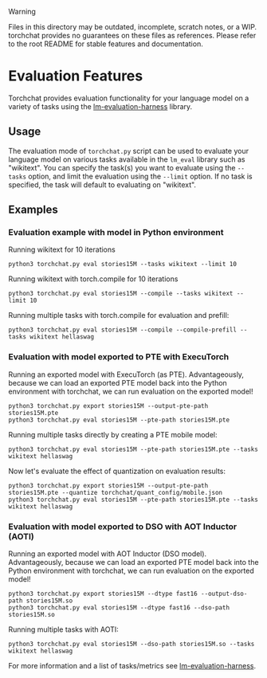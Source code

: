 > [!WARNING]
> Files in this directory may be outdated, incomplete, scratch notes, or a WIP. torchchat provides no guarantees on these files as references. Please refer to the root README for stable features and documentation.


# Evaluation Features

<!--

[shell default]: ./install/install_requirements.sh

[shell default]: TORCHCHAT_ROOT=${PWD} ./torchchat/utils/scripts/install_et.sh

-->

Torchchat provides evaluation functionality for your language model on
a variety of tasks using the
[lm-evaluation-harness](https://github.com/EleutherAI/lm-evaluation-harness)
library.

## Usage

The evaluation mode of `torchchat.py` script can be used to evaluate your language model on various tasks available in the `lm_eval` library such as "wikitext". You can specify the task(s) you want to evaluate using the `--tasks` option, and limit the evaluation using the `--limit` option. If no task is specified, the task will default to evaluating on "wikitext".

## Examples

### Evaluation example with model in Python environment

Running wikitext for 10 iterations
```
python3 torchchat.py eval stories15M --tasks wikitext --limit 10
```

Running wikitext with torch.compile for 10 iterations
```
python3 torchchat.py eval stories15M --compile --tasks wikitext --limit 10
```

Running multiple tasks with torch.compile for evaluation and prefill:
```
python3 torchchat.py eval stories15M --compile --compile-prefill --tasks wikitext hellaswag
```

### Evaluation with model exported to PTE with ExecuTorch

Running an exported model with ExecuTorch (as PTE).  Advantageously, because we can 
load an exported PTE model back into the Python environment with torchchat,
we can run evaluation on the exported model!
```
python3 torchchat.py export stories15M --output-pte-path stories15M.pte
python3 torchchat.py eval stories15M --pte-path stories15M.pte
```

Running multiple tasks directly by creating a PTE mobile model:
```
python3 torchchat.py eval stories15M --pte-path stories15M.pte --tasks wikitext hellaswag
```

Now let's evaluate the effect of quantization on evaluation results:
```
python3 torchchat.py export stories15M --output-pte-path stories15M.pte --quantize torchchat/quant_config/mobile.json
python3 torchchat.py eval stories15M --pte-path stories15M.pte --tasks wikitext hellaswag
```

### Evaluation with model exported to DSO with AOT Inductor (AOTI)

Running an exported model with AOT Inductor (DSO model).  Advantageously, because we can 
load an exported PTE model back into the Python environment with torchchat,
we can run evaluation on the exported model!
```
python3 torchchat.py export stories15M --dtype fast16 --output-dso-path stories15M.so
python3 torchchat.py eval stories15M --dtype fast16 --dso-path stories15M.so
```

Running multiple tasks with AOTI:
```
python3 torchchat.py eval stories15M --dso-path stories15M.so --tasks wikitext hellaswag
```

For more information and a list of tasks/metrics see [lm-evaluation-harness](https://github.com/EleutherAI/lm-evaluation-harness).

[end default]: end
